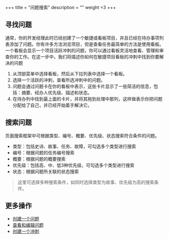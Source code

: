 +++
title = "问题搜索"
description = ""
weight =3
+++


## 寻找问题

通常，你的开发经理此时已经创建了一个敏捷或看板项目，并且已经在待办事项列表添加了问题。你有许多方法浏览项目，但是查看任务最简单的方法是使用看板。一个看板会显示一个项目活跃冲刺的问题，你可以通过看板灵活地查看、管理和审查你的工作。在这一步中，我们将描述你如何在敏捷项目看板的冲刺中找到你要解决的问题

1. 从顶部菜单中选择看板，然后从下拉列表中选择一个看板。
2. 选择一个活跃的冲刺，查看所选冲刺中的问题。
3. 问题会通过问题卡在你的看板中表示，这些卡片显示了一些简洁的信息，包括：摘要、经办人优先级、描述和状态。
4. 在待办列中找到最上面的卡片，并将其拖到处理中那列，这样做表示你把问题分配给了自己，并已经开始着手解决它。


## 搜索问题

页面搜索框架中可根据类型、编号、概要、优先级、状态搜索符合条件的问题。

- 类型：包括史诗、故事、任务、故障，可勾选多个类型进行搜索
- 编号：根据问题的任务编号搜索
- 概要：根据问题的概要搜索
- 优先级：包括高、中、低3种优先级，可勾选多个类型进行搜索
- 状态：根据问题所关联的状态搜索

<blockquote class="note">

这里可选择多种搜索条件，如同时选择类型为故事、优先级为高的搜索条件。

</blockquote>

## 更多操作
- [创建一个问题](../create-issue/)
- [查看和编辑问题](../manage-issue/)
- [创建一个冲刺](../../backlog)